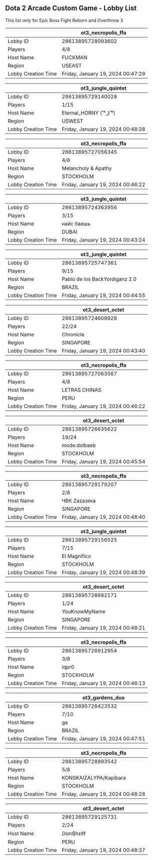 ## Dota 2 Arcade Custom Game - Lobby List

This list only for Epic Boss Fight Reborn and Overthrow 3

|  | ot3_necropolis_ffa |
| ------ | ------ |
| Lobby ID | 28613895728093602 |
| Players | 4/8 |
| Host Name | FUCKMAN |
| Region | USEAST |
| Lobby Creation Time | Friday, January 19, 2024 00:47:29 |


|  | ot3_jungle_quintet |
| ------ | ------ |
| Lobby ID | 28613895729140028 |
| Players | 1/15 |
| Host Name | Eternal_HORNY ( ͡° ͜ʖ ͡°) |
| Region | USWEST |
| Lobby Creation Time | Friday, January 19, 2024 00:48:38 |


|  | ot3_necropolis_ffa |
| ------ | ------ |
| Lobby ID | 28613895727056345 |
| Players | 4/8 |
| Host Name | Melancholy & Apathy |
| Region | STOCKHOLM |
| Lobby Creation Time | Friday, January 19, 2024 00:46:22 |


|  | ot3_jungle_quintet |
| ------ | ------ |
| Lobby ID | 28613895724363956 |
| Players | 3/15 |
| Host Name | найс баешь |
| Region | DUBAI |
| Lobby Creation Time | Friday, January 19, 2024 00:43:24 |


|  | ot3_jungle_quintet |
| ------ | ------ |
| Lobby ID | 28613895725747361 |
| Players | 9/15 |
| Host Name | Pablo de los BackYordiganz 2.0 |
| Region | BRAZIL |
| Lobby Creation Time | Friday, January 19, 2024 00:44:55 |


|  | ot3_desert_octet |
| ------ | ------ |
| Lobby ID | 28613895724609928 |
| Players | 22/24 |
| Host Name | Chronicle |
| Region | SINGAPORE |
| Lobby Creation Time | Friday, January 19, 2024 00:43:40 |


|  | ot3_necropolis_ffa |
| ------ | ------ |
| Lobby ID | 28613895727063567 |
| Players | 4/8 |
| Host Name | LETRAS CHINAS |
| Region | PERU |
| Lobby Creation Time | Friday, January 19, 2024 00:46:22 |


|  | ot3_desert_octet |
| ------ | ------ |
| Lobby ID | 28613895726635622 |
| Players | 19/24 |
| Host Name | mode:dolbaeb |
| Region | STOCKHOLM |
| Lobby Creation Time | Friday, January 19, 2024 00:45:54 |


|  | ot3_necropolis_ffa |
| ------ | ------ |
| Lobby ID | 28613895729179207 |
| Players | 2/8 |
| Host Name | ЧВК Zazaзяка |
| Region | SINGAPORE |
| Lobby Creation Time | Friday, January 19, 2024 00:48:40 |


|  | ot3_jungle_quintet |
| ------ | ------ |
| Lobby ID | 28613895729156525 |
| Players | 7/15 |
| Host Name | El Magnifico |
| Region | STOCKHOLM |
| Lobby Creation Time | Friday, January 19, 2024 00:48:39 |


|  | ot3_desert_octet |
| ------ | ------ |
| Lobby ID | 28613895728882171 |
| Players | 1/24 |
| Host Name | YouKnowMyName |
| Region | SINGAPORE |
| Lobby Creation Time | Friday, January 19, 2024 00:48:21 |


|  | ot3_necropolis_ffa |
| ------ | ------ |
| Lobby ID | 28613895726912954 |
| Players | 3/8 |
| Host Name | iqpr0 |
| Region | STOCKHOLM |
| Lobby Creation Time | Friday, January 19, 2024 00:46:13 |


|  | ot3_gardens_duo |
| ------ | ------ |
| Lobby ID | 28613895728423532 |
| Players | 7/10 |
| Host Name | ga |
| Region | BRAZIL |
| Lobby Creation Time | Friday, January 19, 2024 00:47:51 |


|  | ot3_necropolis_ffa |
| ------ | ------ |
| Lobby ID | 28613895728993542 |
| Players | 5/8 |
| Host Name | KONSKAIZALYPA/Kapibarа |
| Region | STOCKHOLM |
| Lobby Creation Time | Friday, January 19, 2024 00:48:28 |


|  | ot3_desert_octet |
| ------ | ------ |
| Lobby ID | 28613895729125731 |
| Players | 2/24 |
| Host Name | ⅅαn₲hɛℓℓ |
| Region | PERU |
| Lobby Creation Time | Friday, January 19, 2024 00:48:37 |


